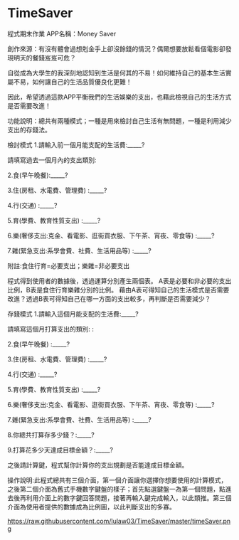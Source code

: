 # TimeSaver
程式期末作業
APP名稱：Money Saver

創作來源：有沒有體會過想剋金手上卻沒餘錢的情況？偶爾想要放鬆看個電影卻發現明天的餐錢岌岌可危？

自從成為大學生的我深刻地認知到生活是何其的不易！如何維持自己的基本生活實屬不易，如何讓自己的生活品質優良化更難！

因此，希望透過這款APP平衡我們的生活娛樂的支出，也藉此檢視自己的生活方式是否需要改進！

功能說明：總共有兩種模式；一種是用來檢討自己生活有無問題，一種是利用減少支出的存錢法。

檢討模式
1.請輸入前一個月能支配的生活費:_____?

請填寫過去一個月內的支出類別:

2.食(早午晚餐):_____?

3.住(房租、水電費、管理費) :_____?

4.行(交通) :_____?

5.育(學費、教育性質支出) :_____?

6.樂(奢侈支出:克金、看電影、逛街買衣服、下午茶、宵夜、零食等) :_____?

7.雜(緊急支出:系學會費、社費、生活用品等) :_____?

附註:食住行育=必要支出；樂雜=非必要支出

程式得到使用者的數據後，透過運算分別產生兩個表。
A表是必要和非必要的支出比例，B表是食住行育樂雜分別的比例。
藉由A表可得知自己的生活模式是否需要改進？透過B表可得知自己在哪一方面的支出較多，再判斷是否需要減少？

存錢模式
1.請輸入這個月能支配的生活費:_____?

請填寫這個月打算支出的類別: :

2.食(早午晚餐) :_____?

3.住(房租、水電費、管理費) :_____?

4.行(交通) :_____?

5.育(學費、教育性質支出) :_____?

6.樂(奢侈支出:克金、看電影、逛街買衣服、下午茶、宵夜、零食等) :_____?

7.雜(緊急支出:系學會費、社費、生活用品等) :_____?

8.你總共打算存多少錢？:_____?

9.打算花多少天達成目標金額？:_____?

之後請計算鍵，程式幫你計算你的支出規劃是否能達成目標金額。

操作說明:此程式總共有三個介面，第一個介面讓你選擇你想要使用的計算模式，之後第二個介面為舊式手機數字鍵盤的樣子；首先點選鍵盤一為第一個問題，點進去後再利用介面上的數字鍵回答問題，接著再輸入鍵完成輸入，以此類推。第三個介面為使用者提供的數據成為比例圖，以此判斷支出的多寡。

https://raw.githubusercontent.com/lulaw03/TimeSaver/master/timeSaver.png

